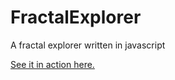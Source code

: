 # FractalExplorer
A fractal explorer written in javascript

[See it in action here.](nbellowe.com/fractal.html)
